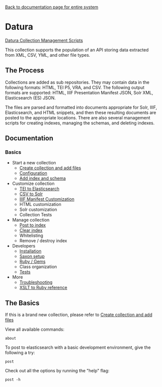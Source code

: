 [Back to documentation page for entire system](../../README.md)

Datura
======

[Datura Collection Management Scripts](https://github.com/CDRH/data)

This collection supports the population of an API storing data extracted from XML, CSV, YML, and other file types.

## The Process

Collections are added as sub repositories. They may contain data in the following formats: HTML, TEI P5, VRA, and CSV.  The following output formats are supported: HTML, IIIF Presentation Manifest JSON, Solr XML, Elasticsearch (ES) JSON.

The files are parsed and formatted into documents appropriate for Solr, IIIF, Elasticsearch, and HTML snippets, and then these resulting documents are posted to the appropriate locations. There are also several management scripts for creating indexes, managing the schemas, and deleting indexes.

## Documentation

### Basics

- Start a new collection
  - [Create collection and add files](1_setup/collection_setup.md)
  - [Configuration](1_setup/config.md)
  - [Add index and schema](1_setup/prepare_index.md)
- Customize collection
  - [TEI to Elasticsearch](2_customization/xml_to_es.md)
  - [CSV to Solr](2_customization/csv_to_solr.md)
  - [IIIF Manifest Customization](2_customization/iiif.md)
  - HTML customization
  - Solr customization
  - Collection Tests
- Manage collection
  - [Post to index](3_manage/post.md)
  - [Clear index](3_manage/clear_index.md)
  - Whitelisting
  - Remove / destroy index
- Developers
  - [Installation](4_developers/installation.md)
  - [Saxon setup](4_developers/saxon.md)
  - [Ruby / Gems](4_developers/ruby_gems.md)
  - Class organization
  - [Tests](4_developers/test.md)
- More
  - [Troubleshooting](troubleshooting.md)
  - [XSLT to Ruby reference](xslt_to_ruby_reference.md)

## The Basics

If this is a brand new collection, please refer to [Create collection and add files](1_setup/collection_setup.md)

View all available commands:

```
about
```

To post to elasticsearch with a basic development environment, give the following a try:

```
post
```

Check out all the options by running the "help" flag:

```
post -h
```
